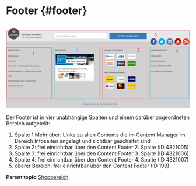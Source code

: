 # Footer {#footer}

![](Bilder/Abb012_Footer_.png "Footer")

Der Footer ist in vier unabhängige Spalten und einem darüber angeordneten Bereich aufgeteilt:

1.  Spalte 1 Mehr über: Links zu allen Contents die im Content Manager im Bereich Infoseiten angelegt und sichtbar geschaltet sind
2.  Spalte 2: frei einrichtbar über den Content Footer 2. Spalte \(ID 4321005\)
3.  Spalte 3: frei einrichtbar über den Content Footer 3. Spalte \(ID 4321006\)
4.  Spalte 4: frei einrichtbar über den Content Footer 4. Spalte \(ID 4321007\)
5.  oberer Bereich: frei einrichtbar über den Content Footer \(ID 199\)

**Parent topic:**[Shopbereich](3_1_Shopbereich.md)

